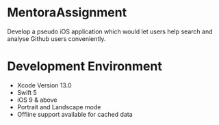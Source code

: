 # MentoraAssignment
Develop a pseudo iOS application which would let users help search and analyse Github users conveniently.

# Development Environment
<ul>
<li> Xcode Version 13.0 </li>
<li> Swift 5 </li>
<li> iOS 9 & above </li>
<li> Portrait and Landscape mode </li>
<li>Offline support available for cached data </li>
</ul>
